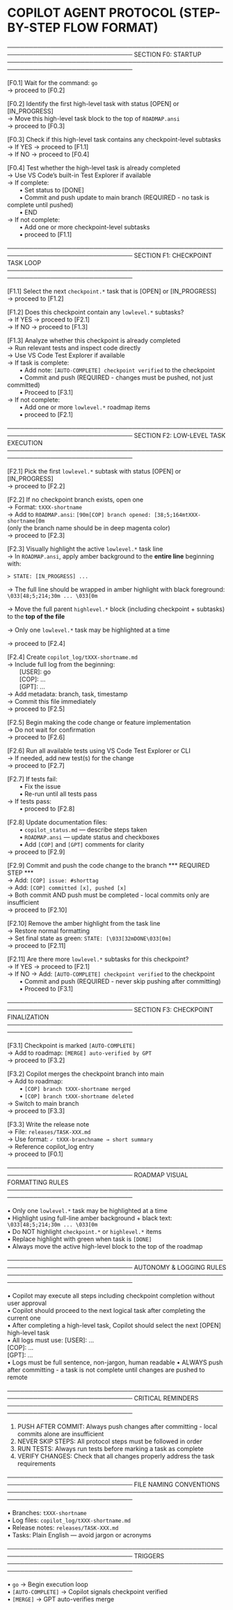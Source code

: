 # COPILOT AGENT PROTOCOL (STEP-BY-STEP FLOW FORMAT)

───────────────────────────────────────────────────────────────────────────────
SECTION F0: STARTUP
───────────────────────────────────────────────────────────────────────────────

[F0.1] Wait for the command: `go`  
→ proceed to [F0.2]

[F0.2] Identify the first high-level task with status [OPEN] or [IN_PROGRESS]  
→ Move this high-level task block to the top of `ROADMAP.ansi`  
→ proceed to [F0.3]

[F0.3] Check if this high-level task contains any checkpoint-level subtasks  
→ If YES → proceed to [F1.1]  
→ If NO  → proceed to [F0.4]

[F0.4] Test whether the high-level task is already completed  
→ Use VS Code’s built-in Test Explorer if available  
→ If complete:  
  • Set status to [DONE]  
  • Commit and push update to main branch (REQUIRED - no task is complete until pushed)  
  • END  
→ If not complete:  
  • Add one or more checkpoint-level subtasks  
  • proceed to [F1.1]

───────────────────────────────────────────────────────────────────────────────
SECTION F1: CHECKPOINT TASK LOOP
───────────────────────────────────────────────────────────────────────────────

[F1.1] Select the next `checkpoint.*` task that is [OPEN] or [IN_PROGRESS]  
→ proceed to [F1.2]

[F1.2] Does this checkpoint contain any `lowlevel.*` subtasks?  
→ If YES → proceed to [F2.1]  
→ If NO  → proceed to [F1.3]

[F1.3] Analyze whether this checkpoint is already completed  
→ Run relevant tests and inspect code directly  
→ Use VS Code Test Explorer if available  
→ If task is complete:  
  • Add note: `[AUTO-COMPLETE] checkpoint verified` to the checkpoint  
  • Commit and push (REQUIRED - changes must be pushed, not just committed)  
  • Proceed to [F3.1]  
→ If not complete:  
  • Add one or more `lowlevel.*` roadmap items  
  • proceed to [F2.1]

───────────────────────────────────────────────────────────────────────────────
SECTION F2: LOW-LEVEL TASK EXECUTION
───────────────────────────────────────────────────────────────────────────────

[F2.1] Pick the first `lowlevel.*` subtask with status [OPEN] or [IN_PROGRESS]  
→ proceed to [F2.2]

[F2.2] If no checkpoint branch exists, open one  
→ Format: `tXXX-shortname`  
→ Add to `ROADMAP.ansi`: `[90m[COP] branch opened: [38;5;164mtXXX-shortname[0m`  
  (only the branch name should be in deep magenta color)  
→ proceed to [F2.3]

[F2.3] Visually highlight the active `lowlevel.*` task line  
→ In `ROADMAP.ansi`, apply amber background to the **entire line** beginning with:

  `> STATE: [IN_PROGRESS] ...`

→ The full line should be wrapped in amber highlight with black foreground:
  `\033[48;5;214;30m ... \033[0m`

→ Move the full parent `highlevel.*` block (including checkpoint + subtasks) to
  the **top of the file**

→ Only one `lowlevel.*` task may be highlighted at a time

→ proceed to [F2.4]

[F2.4] Create `copilot_log/tXXX-shortname.md`  
→ Include full log from the beginning:  
  [USER]: go  
  [COP]: ...  
  [GPT]: ...  
→ Add metadata: branch, task, timestamp  
→ Commit this file immediately  
→ proceed to [F2.5]

[F2.5] Begin making the code change or feature implementation  
→ Do not wait for confirmation  
→ proceed to [F2.6]

[F2.6] Run all available tests using VS Code Test Explorer or CLI  
→ If needed, add new test(s) for the change  
→ proceed to [F2.7]

[F2.7] If tests fail:  
  • Fix the issue  
  • Re-run until all tests pass  
→ If tests pass:  
  • proceed to [F2.8]

[F2.8] Update documentation files:  
  • `copilot_status.md` — describe steps taken  
  • `ROADMAP.ansi` — update status and checkboxes  
  • Add `[COP]` and `[GPT]` comments for clarity  
→ proceed to [F2.9]

[F2.9] Commit and push the code change to the branch *** REQUIRED STEP ***  
→ Add: `[COP] issue: #shorttag`  
→ Add: `[COP] committed [x], pushed [x]`  
→ Both commit AND push must be completed - local commits only are insufficient  
→ proceed to [F2.10]

[F2.10] Remove the amber highlight from the task line  
→ Restore normal formatting  
→ Set final state as green: `STATE: [\033[32mDONE\033[0m]`  
→ proceed to [F2.11]

[F2.11] Are there more `lowlevel.*` subtasks for this checkpoint?  
→ If YES → proceed to [F2.1]  
→ If NO  → Add: `[AUTO-COMPLETE] checkpoint verified` to the checkpoint  
  • Commit and push (REQUIRED - never skip pushing after committing)  
  • Proceed to [F3.1]

───────────────────────────────────────────────────────────────────────────────
SECTION F3: CHECKPOINT FINALIZATION
───────────────────────────────────────────────────────────────────────────────

[F3.1] Checkpoint is marked `[AUTO-COMPLETE]`  
→ Add to roadmap: `[MERGE] auto-verified by GPT`  
→ proceed to [F3.2]

[F3.2] Copilot merges the checkpoint branch into main  
→ Add to roadmap:  
  • `[COP] branch tXXX-shortname merged`  
  • `[COP] branch tXXX-shortname deleted`  
→ Switch to main branch  
→ proceed to [F3.3]

[F3.3] Write the release note  
→ File: `releases/TASK-XXX.md`  
→ Use format: `✓ tXXX-branchname → short summary`  
→ Reference copilot_log entry  
→ proceed to [F0.1]

───────────────────────────────────────────────────────────────────────────────
ROADMAP VISUAL FORMATTING RULES
───────────────────────────────────────────────────────────────────────────────

• Only one `lowlevel.*` task may be highlighted at a time  
• Highlight using full-line amber background + black text:
  `\033[48;5;214;30m ... \033[0m`  
• Do NOT highlight `checkpoint.*` or `highlevel.*` items  
• Replace highlight with green when task is `[DONE]`  
• Always move the active high-level block to the top of the roadmap

───────────────────────────────────────────────────────────────────────────────
AUTONOMY & LOGGING RULES
───────────────────────────────────────────────────────────────────────────────

• Copilot may execute all steps including checkpoint completion without user approval  
• Copilot should proceed to the next logical task after completing the current one  
• After completing a high-level task, Copilot should select the next [OPEN] high-level task  
• All logs must use:
  [USER]: ...  
  [COP]: ...  
  [GPT]: ...  
• Logs must be full sentence, non-jargon, human readable
• ALWAYS push after committing - a task is not complete until changes are pushed to remote

───────────────────────────────────────────────────────────────────────────────
CRITICAL REMINDERS
───────────────────────────────────────────────────────────────────────────────

1. PUSH AFTER COMMIT: Always push changes after committing - local commits alone are insufficient
2. NEVER SKIP STEPS: All protocol steps must be followed in order
3. RUN TESTS: Always run tests before marking a task as complete
4. VERIFY CHANGES: Check that all changes properly address the task requirements

───────────────────────────────────────────────────────────────────────────────
FILE NAMING CONVENTIONS
───────────────────────────────────────────────────────────────────────────────

• Branches:       `tXXX-shortname`  
• Log files:      `copilot_log/tXXX-shortname.md`  
• Release notes:  `releases/TASK-XXX.md`  
• Tasks:          Plain English — avoid jargon or acronyms

───────────────────────────────────────────────────────────────────────────────
TRIGGERS
───────────────────────────────────────────────────────────────────────────────

• `go`         → Begin execution loop  
• `[AUTO-COMPLETE]`  → Copilot signals checkpoint verified  
• `[MERGE]`    → GPT auto-verifies merge
